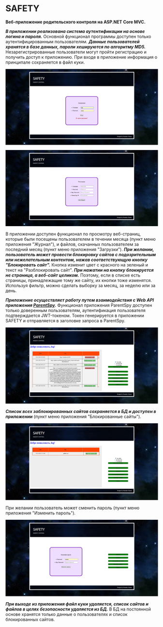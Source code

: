 # SAFETY

**Веб-приложение родительского контроля на ASP.NET Core MVC.** 

***В приложении реализована система аутентификации на основе логина и пароля.*** Основной функционал программы доступен только аутентифицированным пользователям. ***Данные пользователей хранятся в базе данных, пароли хешируются по алгоритму MD5.*** Незарегистрированные пользователи могут пройти регистрацию и получить доступ к приложению. При входе в приложение информация о принципале сохраняется в файл куки.  

![1](https://github.com/Presstomsk/Web_Parent_Control/blob/master/jpg/Auth.jpg)

![2](https://github.com/Presstomsk/Web_Parent_Control/blob/master/jpg/Registration.jpg)

В приложении доступен функционал по просмотру веб-страниц, которые были посещены пользователем в течении месяца (пункт меню приложения "Журнал"), и файлов, скачанных пользователем за последний месяц (пункт меню приложения "Загрузки"). ***При желании, пользователь может провести блокировку сайтов с подозрительным или нежелательным контентом, нажав соответствующую кнопку "Блокировать сайт".*** Кнопка изменит цвет c красного на зеленый и текст на "Разблокировать сайт". ***При нажатии на кнопку блокируется не страница, а веб-сайт целиком.*** Поэтому, если в списке есть страницы, принадлежащие тому же сайту, их кнопки тоже изменятся. Используя фильтр, можно сделать выборку за месяц, за неделю или за день. 

***Приложение осуществляет работу путем взаимодействия с Web API приложения [ParentSpy](https://github.com/Presstomsk/Parent_Spy).*** Функционал приложения ParentSpy доступен только доверенным пользователям, аутентификация пользователя подтверждается JWT-токеном. Токен генерируется в приложении SAFETY и отправляется в заголовке запроса в ParentSpy.

![3](https://github.com/Presstomsk/Web_Parent_Control/blob/master/jpg/Blocking.png)

***Список всех заблокированных сайтов сохраняется в БД и доступен в приложении*** (пункт меню приложения "Блокированные сайты").

![4](https://github.com/Presstomsk/Web_Parent_Control/blob/master/jpg/BlockedSites.jpg)

При желании пользователь может сменить пароль (пункт меню приложения "Изменить пароль").

![5](https://github.com/Presstomsk/Web_Parent_Control/blob/master/jpg/ChangePass.jpg)

***При выходе из приложения файл куки удаляется, список сайтов и файлов в целях безопасности удаляется из БД.*** В БД на постоянной основе хранятся только данные о пользователях и список блокированных сайтов. 
